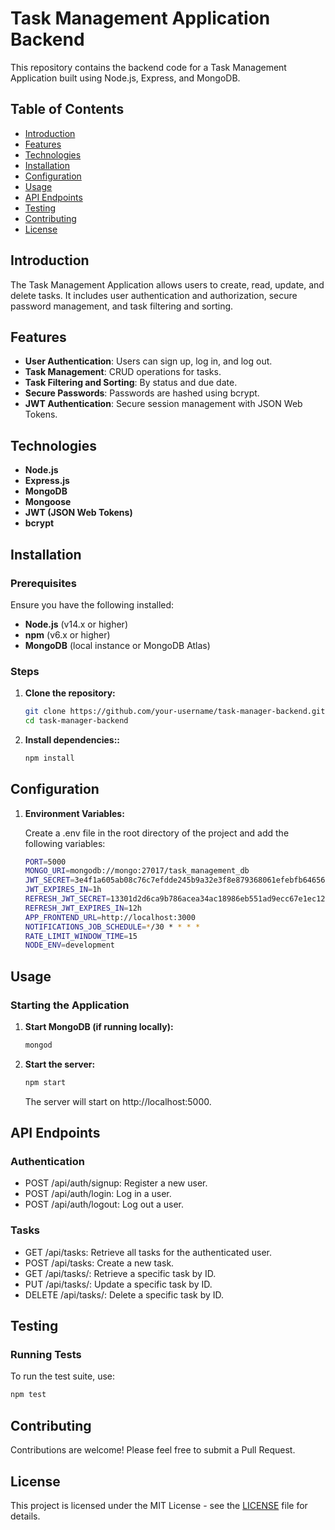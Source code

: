 # Task Management Application Backend

This repository contains the backend code for a Task Management Application built using Node.js, Express, and MongoDB.

## Table of Contents

- [Introduction](#introduction)
- [Features](#features)
- [Technologies](#technologies)
- [Installation](#installation)
- [Configuration](#configuration)
- [Usage](#usage)
- [API Endpoints](#api-endpoints)
- [Testing](#testing)
- [Contributing](#contributing)
- [License](#license)

## Introduction

The Task Management Application allows users to create, read, update, and delete tasks. It includes user authentication and authorization, secure password management, and task filtering and sorting.

## Features

- **User Authentication**: Users can sign up, log in, and log out.
- **Task Management**: CRUD operations for tasks.
- **Task Filtering and Sorting**: By status and due date.
- **Secure Passwords**: Passwords are hashed using bcrypt.
- **JWT Authentication**: Secure session management with JSON Web Tokens.

## Technologies

- **Node.js**
- **Express.js**
- **MongoDB**
- **Mongoose**
- **JWT (JSON Web Tokens)**
- **bcrypt**

## Installation

### Prerequisites

Ensure you have the following installed:

- **Node.js** (v14.x or higher)
- **npm** (v6.x or higher)
- **MongoDB** (local instance or MongoDB Atlas)

### Steps

1. **Clone the repository:**

   ```bash
   git clone https://github.com/your-username/task-manager-backend.git
   cd task-manager-backend
   ```

2. **Install dependencies::**

   ```bash
   npm install
   ```

## Configuration

1. **Environment Variables:**

    Create a .env file in the root directory of the project and add the following variables:

   ```bash
   PORT=5000
   MONGO_URI=mongodb://mongo:27017/task_management_db
   JWT_SECRET=3e4f1a605ab08c76c7efdde245b9a32e3f8e879368061efebfb6465631a2e899
   JWT_EXPIRES_IN=1h
   REFRESH_JWT_SECRET=13301d2d6ca9b786acea34ac18986eb551ad9ecc67e1ec1218752ec3fd5a5e69
   REFRESH_JWT_EXPIRES_IN=12h
   APP_FRONTEND_URL=http://localhost:3000
   NOTIFICATIONS_JOB_SCHEDULE=*/30 * * * *
   RATE_LIMIT_WINDOW_TIME=15
   NODE_ENV=development
   ```

## Usage

### Starting the Application

1. **Start MongoDB (if running locally):**

   ```bash
   mongod
   ```

2. **Start the server:**

   ```bash
   npm start
   ```

    The server will start on http://localhost:5000.

## API Endpoints

### Authentication

- POST /api/auth/signup: Register a new user.
- POST /api/auth/login: Log in a user.
- POST /api/auth/logout: Log out a user.

### Tasks

- GET /api/tasks: Retrieve all tasks for the authenticated user.
- POST /api/tasks: Create a new task.
- GET /api/tasks/: Retrieve a specific task by ID.
- PUT /api/tasks/: Update a specific task by ID.
- DELETE /api/tasks/: Delete a specific task by ID.

## Testing

### Running Tests

   To run the test suite, use:

   ```bash
   npm test
   ```

## Contributing

Contributions are welcome! Please feel free to submit a Pull Request.

## License

This project is licensed under the MIT License - see the [LICENSE]() file for details.